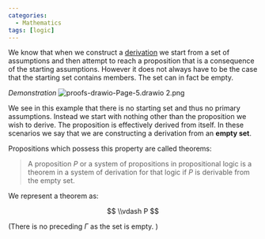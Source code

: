 ```yaml
---
categories:
  - Mathematics
tags: [logic]
---
```


We know that when we construct a [derivation](Formal%20proofs%20in%20propositional%20logic.md#constructing-proofs) we start from a set of assumptions and then attempt to reach a proposition that is a consequence of the starting assumptions. However it does not always have to be the case that the starting set contains members. The set can in fact be empty.

_Demonstration_
![proofs-drawio-Page-5.drawio 2.png](../img/proofs-drawio-Page-5.drawio%202.png)

We see in this example that there is no starting set and thus no primary assumptions. Instead we start with nothing other than the proposition we wish to derive. The proposition is effectively derived from itself. In these scenarios we say that we are constructing a derivation from an **empty set**.

Propositions which possess this property are called theorems:

> A proposition $P$ or a system of propositions in propositional logic is a theorem in a system of derivation for that logic if $P$ is derivable from the empty set.

We represent a theorem as:

$$
\\vdash P
$$

(There is no preceding $\Gamma$ as the set is empty. )
